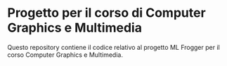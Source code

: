 # Progetto per il corso di Computer Graphics e Multimedia
Questo repository contiene il codice relativo al progetto ML Frogger per il corso Computer Graphics e Multimedia.
